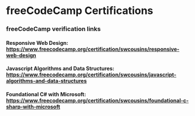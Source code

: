 # freeCodeCamp Certifications

### freeCodeCamp verification links

   #### Responsive Web Design: https://www.freecodecamp.org/certification/swcousins/responsive-web-design
   #### Javascript Algorithms and Data Structures: https://www.freecodecamp.org/certification/swcousins/javascript-algorithms-and-data-structures
   #### Foundational C# with Microsoft: https://www.freecodecamp.org/certification/swcousins/foundational-c-sharp-with-microsoft
